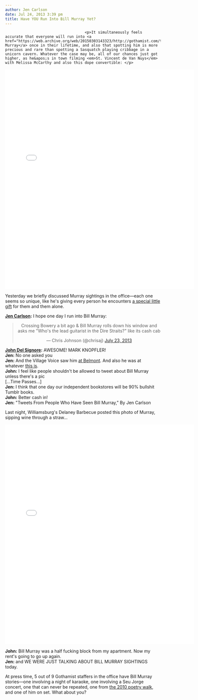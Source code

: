 ```yaml
---
author: Jen Carlson
date: Jul 24, 2013 3:39 pm
title: Have YOU Run Into Bill Murray Yet?
---
```


	
										<p>It simultaneously feels accurate that everyone will run into <a href="https://web.archive.org/web/20150303143323/http://gothamist.com/tags/billmurray">Bill Murray</a> once in their lifetime, and also that spotting him is more precious and rare than spotting a Sasquatch playing cribbage in a unicorn cavern. Whatever the case may be, all of our chances just got higher, as he&apos;s in town filming <em>St. Vincent de Van Nuys</em> with Melissa McCarthy and also this dope convertible: </p>

<center><iframe src="//web.archive.org/web/20150303143323if_/http://instagram.com/p/cCgdk3IFKd/embed/" width="612" height="710" frameborder="0" scrolling="no" allowtransparency="true"></iframe></center>

<p>Yesterday we briefly discussed Murray sightings in the office&#x2014;each one seems so unique, like he&apos;s giving every person he encounters <a href="https://web.archive.org/web/20150303143323/https://twitter.com/klassyfucker/status/359775201891856384">a special little gift</a> for them and them alone. </p>

<p><strong><a href="https://web.archive.org/web/20150303143323/http://twitter.com/jenist">Jen Carlson</a>:</strong> I hope one day I run into Bill Murray:</p>

<center><blockquote class="twitter-tweet"><p>Crossing Bowery a bit ago &amp; Bill Murray rolls down his window and asks me &quot;Who&apos;s the lead guitarist in the Dire Straits?&quot; like its cash cab</p>&#x2014; Chris Johnson (@chrisaj) <a href="https://web.archive.org/web/20150303143323/https://twitter.com/chrisaj/statuses/359769090992250883">July 23, 2013</a></blockquote>
<script async src="//web.archive.org/web/20150303143323js_/http://platform.twitter.com/widgets.js" charset="utf-8"></script></center>

<p><strong><a href="https://web.archive.org/web/20150303143323/http://twitter.com/johndelsignore">John Del Signore</a>:</strong> AWESOME! MARK KNOPFLER! <br>
<strong>Jen:</strong> No one asked you <br>
<strong>Jen:</strong> And the Village Voice saw him <a href="https://web.archive.org/web/20150303143323/http://blogs.villagevoice.com/music/2013/07/we_bet_on_horses_with_dinowalrus.php">at Belmont</a>. And also he was at whatever <a href="https://web.archive.org/web/20150303143323/https://twitter.com/CameronCRussell/status/359763789052256257">this is</a>. <br>
<strong>John:</strong> I feel like people shouldn&apos;t be allowed to tweet about Bill Murray unless there&apos;s a pic <br>
[...Time Passes...]<br>
<strong>Jen:</strong> I think that one day our independent bookstores will be 90% bullshit Tumblr books. <br>
<strong>John:</strong> Better cash in! <br>
<strong>Jen:</strong> &quot;Tweets From People Who Have Seen Bill Murray,&quot; By Jen Carlson</p>

<p>Last night, Williamsburg&apos;s Delaney Barbecue posted this photo of Murray, sipping wine through a straw...</p>

<p><iframe src="//web.archive.org/web/20150303143323if_/http://instagram.com/p/cFt8COHbWi/embed/" width="612" height="710" frameborder="0" scrolling="no" allowtransparency="true"></iframe></p>

<p><strong>John:</strong> Bill Murray was a half fucking block from my apartment. Now my rent&apos;s going to go up again.<br>
<strong>Jen:</strong> and WE WERE JUST TALKING ABOUT BILL MURRAY SIGHTINGS today.</p>

<p>At press time, 5 out of 9 Gothamist staffers in the office have Bill Murray stories&#x2014;one involving a night of karaoke, one involving a Seu Jorge concert, one that can never be repeated, one from <a href="https://web.archive.org/web/20150303143323/http://gothamist.com/2010/06/16/poetry_walk_2010.php#photo-1">the 2010 poetry walk</a>, and one of him on set. What about you?</p>					
										
									
				